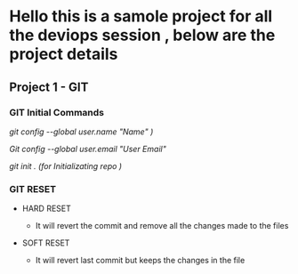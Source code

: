 # Hello this is a samole project for all the deviops session , below are the project details 

## Project 1  - GIT 

### GIT Initial Commands
 *git config --global user.name "Name" )*
 
 *Git config --global user.email "User Email"*
 
 *git init . (for Initializating  repo )*

 ### GIT RESET

 * HARD RESET
    -  It will revert the commit and remove all the changes made to the files 

 * SOFT RESET
    - It will revert last commit but keeps the changes in the file 

